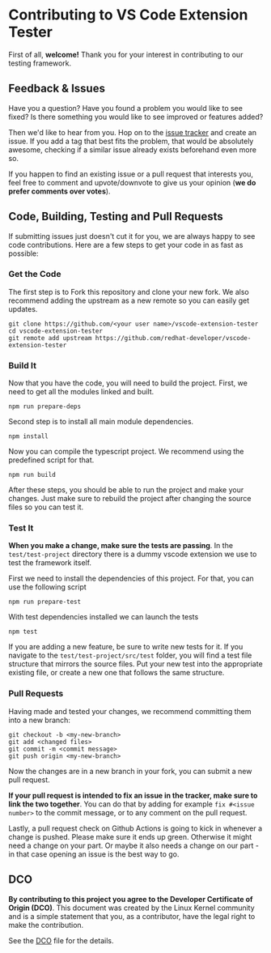 # Contributing to VS Code Extension Tester

First of all, **welcome!** Thank you for your interest in contributing to our testing framework.

## Feedback & Issues

Have you a question? Have you found a problem you would like to see fixed? Is there something you would like to see improved or features added?

Then we'd like to hear from you. Hop on to the [issue tracker](../../issues) and create an issue. If you add a tag that best fits the problem, that would be absolutely awesome, checking if a similar issue already exists beforehand even more so.

If you happen to find an existing issue or a pull request that interests you, feel free to comment and upvote/downvote to give us your opinion (**we do prefer comments over votes**).

## Code, Building, Testing and Pull Requests

If submitting issues just doesn't cut it for you, we are always happy to see code contributions. Here are a few steps to get your code in as fast as possible:

### Get the Code

The first step is to Fork this repository and clone your new fork. We also recommend adding the upstream as a new remote so you can easily get updates.

```shell
git clone https://github.com/<your user name>/vscode-extension-tester
cd vscode-extension-tester
git remote add upstream https://github.com/redhat-developer/vscode-extension-tester
```

### Build It

Now that you have the code, you will need to build the project. First, we need to get all the modules linked and built.

```nodejs
npm run prepare-deps
```

Second step is to install all main module dependencies.

```nodejs
npm install
```

Now you can compile the typescript project. We recommend using the predefined script for that.

```nodejs
npm run build
```

After these steps, you should be able to run the project and make your changes. Just make sure to rebuild the project after changing the source files so you can test it.

### Test It

**When you make a change, make sure the tests are passing**. In the ```test/test-project``` directory there is a dummy vscode extension we use to test the framework itself.

First we need to install the dependencies of this project. For that, you can use the following script

```nodejs
npm run prepare-test
```

With test dependencies installed we can launch the tests

```nodejs
npm test
```

If you are adding a new feature, be sure to write new tests for it. If you navigate to the ```test/test-project/src/test``` folder, you will find a test file structure that mirrors the source files. Put your new test into the appropriate existing file, or create a new one that follows the same structure.

### Pull Requests

Having made and tested your changes, we recommend committing them into a new branch:

```shell
git checkout -b <my-new-branch>
git add <changed files>
git commit -m <commit message>
git push origin <my-new-branch>
```

Now the changes are in a new branch in your fork, you can submit a new pull request.

**If your pull request is intended to fix an issue in the tracker, make sure to link the two together**. You can do that by adding for example ```fix #<issue number>``` to the commit message, or to any comment on the pull request.

Lastly, a pull request check on Github Actions is going to kick in whenever a change is pushed. Please make sure it ends up green. Otherwise it might need a change on your part. Or maybe it also needs a change on our part - in that case opening an issue is the best way to go.

## DCO

**By contributing to this project you agree to the Developer Certificate of Origin (DCO)**. This document was created by the Linux Kernel community and is a simple statement that you, as a contributor, have the legal right to make the contribution.

See the [DCO](DCO) file for the details.
